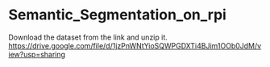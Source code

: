 # Semantic_Segmentation_on_rpi
Download the dataset from the link and unzip it. 
https://drive.google.com/file/d/1jzPnWNtYioSQWPGDXTi4BJim1OOb0JdM/view?usp=sharing
